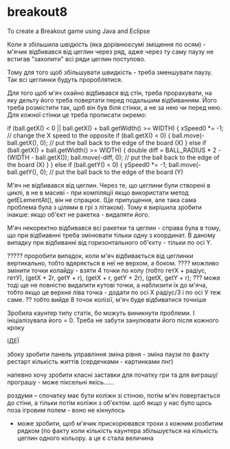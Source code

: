 # breakout8
To create a Breakout game using Java and Eclipse

Коли я збільшила швідкість (яка дорівнюєсумі зміщення по осям) - м'ячик відбивався від цеглин через ряд, адже через ту саму паузу не встигав "захопити" всі ряди цеглин поступово.

Тому для того щоб збільшувати швидкість - треба зменшувати паузу. Так всі цеглинки будуть пророблятися.

Для того щоб м'яч охайно відбивався від стін, треба прорахувати, на яку дельту його треба повертати перед подальшим відбиванням.
Його треба розмістити так, щоб він був біля стінки, а не за нею чи перед нею.
Для кожної стінки це треба прописати окремо:

if (ball.getX() < 0 || ball.getX() + ball.getWidth() >= WIDTH) {
			xSpeed0 *= -1; // change the X speed to the opposite
			if (ball.getX() < 0) {
				ball.move(-ball.getX(), 0); // put the ball back to the edge of the board (X)
			} else if (ball.getX() + ball.getWidth() >= WIDTH) {
				double diff = BALL_RADIUS * 2 - (WIDTH - ball.getX());
				ball.move(-diff, 0); // put the ball back to the edge of the board (X)
			}
		} else if (ball.getY() < 0) {
			ySpeed0 *= -1;
			ball.move(-ball.getY(), 0); // put the ball back to the edge of the board (Y)
      
М'яч не відбивався від цеглин. Через те, що цеглини були створені в циклі, в не в масиві - при компіляції якщо використати метод getELementAt(), він не спрацює.
(Це припущення, але така сама проблема була з цілями в грі з літаком).
Тому я вирішила зробити інакше: якщо об'єкт не ракетка - видаляти його.

М'яч некоректно відбивався всі ракетки та цеглин - справа була в тому, що при відбиавнні треба змінювати тільки одну з координат.
В даному випадку при відбиванні від горизонтального об'єкту - тільки по осі Y.

????? проробити випадок, коли м'яч відбивається від цеглинки вертикально, тобто вдяряється в неї не верхом, а боком.
???? можливо змінити точки колайду - взяти 4 точки по колу (тобто гетХ + радіус, гетУ), (getX + 2r, getY + r), (getX + r, getY + 2r), (getX, getY + r);
??? може тоді ще не повністю видалити кутові точки, а наблизити їх до м'яча, тобто якщо це верхня ліва точка - додати по осі Х радіус/3 і по осі У теж саме.
?? тобто вийде 8 точок колізії, м'яч буде відбиватися точніше

Зробила каунтер типу статік, бо можуть виникнути проблеми. І ініціалізувала його = 0. Треба не забути занулювати його після кожного кроку

ІДЕЇ

збоку зробити панель управління
зміна рівня - зміна паузи по факту
рестарт
кількість життів (сердечками - картинками пнг)

напевно хочу зробити класні заставки для початку гри та для виграшу/програшу - може піксельні якісь......

роздуми – спочатку має бути коліжн зі стіною, потім м'яч повертається до стіни, а тільки потім коліжн з об'єктом.
щоб якщо у нас було щось поза ігровим полем - воно не кікнулось
- може зробити, щоб м'ячик прискорювався трохи з кожним розбитим рядком (по факту коли кількість каунтера збільшується на кількість цеглин одного кольору.
а це є стала величина

